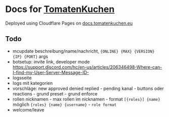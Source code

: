 # Docs for [TomatenKuchen](https://tomatenkuchen.eu)
Deployed using Cloudflare Pages on [docs.tomatenkuchen.eu](https://docs.tomatenkuchen.eu)

## Todo
- mcupdate beschreibung/name/nachricht, `{ONLINE} {MAX} {VERSION} {IP} {PORT}` args
- botsetup: invite link, developer mode https://support.discord.com/hc/en-us/articles/206346498-Where-can-I-find-my-User-Server-Message-ID-
- logsseite
- logs mit kategorien
- vorschläge: new approved denied replied - pending kanal - buttons oder reactions - grund preset - grund enforce
- rollen nicknamen - max rollen im nicknamen - format `[{roles}] {name}` möglich `{roles} {name} {username}` - `role format`
- welcome/leave
